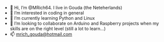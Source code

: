 - 👋 Hi, I’m @MRich64.  I live in Gouda (the Neteherlands)
- 👀 I’m interested in coding in general
- 🌱 I’m currently learning Python and Linux
- 💞️ I’m looking to collaborate on Arduino and Raspberry projects when my skills are on the right level (still a lot to learn...)
- 📫 mrich_gouda@hotmail.com

<!---
MRich64/MRich64 is a ✨ special ✨ repository because its `README.md` (this file) appears on your GitHub profile.
You can click the Preview link to take a look at your changes.
--->
